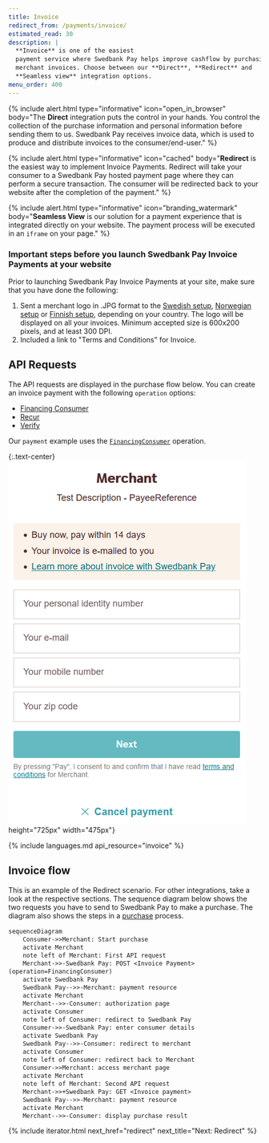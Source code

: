 ```yaml
---
title: Invoice 
redirect_from: /payments/invoice/
estimated_read: 30
description: |
  **Invoice** is one of the easiest
  payment service where Swedbank Pay helps improve cashflow by purchasing
  merchant invoices. Choose between our **Direct**, **Redirect** and
  **Seamless view** integration options.
menu_order: 400
---
```


{% include alert.html type="informative"
                      icon="open_in_browser"
                      body="The **Direct** integration puts the control in your
                      hands. You control the collection of the purchase
                      information and personal information before sending them
                      to us. Swedbank Pay receives invoice data, which is used
                      to produce and distribute invoices to the
                      consumer/end-user." %}

{% include alert.html type="informative"
                      icon="cached"
                      body="**Redirect** is the easiest way to implement Invoice
                      Payments. Redirect will take your consumer to a Swedbank
                      Pay hosted payment page where they can perform a secure
                      transaction. The consumer will be redirected back to your
                      website after the completion of the payment." %}

{% include alert.html type="informative"
                      icon="branding_watermark"
                      body="**Seamless View** is our solution for a payment
                      experience that is integrated directly on your website.
                      The payment process will be executed in an `iframe` on
                      your page." %}

### Important steps before you launch Swedbank Pay Invoice Payments at your website

Prior to launching Swedbank Pay Invoice Payments at your site, make sure that
you have done the following:

1.  Sent a merchant logo in .JPG format to the [Swedish
    setup][setup-mail-sweden], [Norwegian setup][setup-mail-norway] or [Finnish
    setup][setup-mail-finland], depending on your country. The logo will be
    displayed on all your invoices. Minimum accepted size is 600x200 pixels, and
    at least 300 DPI.
2.  Included a link to "Terms and Conditions" for Invoice.

## API Requests

The API requests are displayed in the purchase flow below.
You can create an invoice payment with the following `operation`
options:

*   [Financing Consumer][financing-consumer]
*   [Recur][recur]
*   [Verify][verify]

Our `payment` example uses the [`FinancingConsumer`][financing-consumer]
operation.

{:.text-center}
![screenshot of the first Invoice redirect page][fincon-invoice-redirect]height="725px" width="475px"}

{% include languages.md api_resource="invoice" %}

## Invoice flow

This is an example of the Redirect scenario. For other integrations, take a
look at the respective sections. The sequence diagram below shows the two
requests you have to send to Swedbank Pay to make a purchase. The diagram also
shows the steps in a [purchase][purchase] process.

```mermaid
sequenceDiagram
    Consumer->>Merchant: Start purchase
    activate Merchant
    note left of Merchant: First API request
    Merchant->>-Swedbank Pay: POST <Invoice Payment> (operation=FinancingConsumer)
    activate Swedbank Pay
    Swedbank Pay-->>-Merchant: payment resource
    activate Merchant
    Merchant-->>-Consumer: authorization page
    activate Consumer
    note left of Consumer: redirect to Swedbank Pay
    Consumer->>-Swedbank Pay: enter consumer details
    activate Swedbank Pay
    Swedbank Pay-->>-Consumer: redirect to merchant
    activate Consumer
    note left of Consumer: redirect back to Merchant
    Consumer->>Merchant: access merchant page
    activate Merchant
    note left of Merchant: Second API request
    Merchant->>+Swedbank Pay: GET <Invoice payment>
    Swedbank Pay-->>-Merchant: payment resource
    activate Merchant
    Merchant-->>-Consumer: display purchase result
```

{% include iterator.html next_href="redirect" next_title="Next: Redirect" %}

[after-payment]: /payment-instruments/invoice/after-payment
[callback-api]: /payment-instruments/invoice/other-features#callback
[financing-consumer]: /payment-instruments/invoice/other-features#financing-consumer
[optional-features]: /payment-instruments/invoice/optional-features
[fincon-invoice-redirect]: /assets/img/payments/fincon-invoice-redirect-first-en.png
[recur]: /payment-instruments/invoice/other-features#recur
[redirect]: /payment-instruments/invoice/redirect
[purchase]: /payment-instruments/invoice/other-features#create-payment
[setup-mail-finland]: mailto:verkkokauppa.setup@swedbankpay.fi
[setup-mail-norway]: mailto:ehandelsetup@swedbankpay.no
[setup-mail-sweden]: mailto:ehandelsetup@swedbankpay.se
[verify]: /payment-instruments/invoice/other-features#verify
